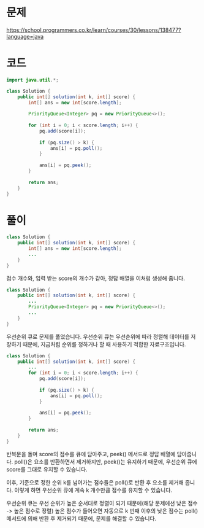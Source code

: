 # 문제
https://school.programmers.co.kr/learn/courses/30/lessons/138477?language=java

# 코드
```java
import java.util.*;

class Solution {
    public int[] solution(int k, int[] score) {
        int[] ans = new int[score.length];
        
        PriorityQueue<Integer> pq = new PriorityQueue<>();
        
        for (int i = 0; i < score.length; i++) {
            pq.add(score[i]);
            
            if (pq.size() > k) {
                ans[i] = pq.poll();
            }
            
            ans[i] = pq.peek();
        }
        
        return ans;
    }
}
```

# 풀이
```java
class Solution {
    public int[] solution(int k, int[] score) {
        int[] ans = new int[score.length];
        ...
    }
}
```

점수 개수와, 입력 받는 score의 개수가 같아, 정답 배열을 이처럼 생성해 줍니다.

```java
class Solution {
    public int[] solution(int k, int[] score) {
        ...
        PriorityQueue<Integer> pq = new PriorityQueue<>();
        ...
    }
}
```

우선순위 큐로 문제를 풀었습니다. 우선순위 큐는 우선순위에 따라 정렬해 데이터를 저장하기 때문에, 지금처럼 순위를 정하거나 할 때 사용하기 적합한 자료구조입니다.

```java
class Solution {
    public int[] solution(int k, int[] score) {
        ...
        for (int i = 0; i < score.length; i++) {
            pq.add(score[i]);
            
            if (pq.size() > k) {
                ans[i] = pq.poll();
            }
            
            ans[i] = pq.peek();
        }
        
        return ans;
    }
}
```

반복문을 돌며 score의 점수를 큐에 담아주고, peek() 메서드로 정답 배열에 담아줍니다.
poll()은 요소를 반환하면서 제거하지만, peek()는 유지하기 때문에, 우선순위 큐에 score를 그대로 유지할 수 있습니다.

이후, 기준으로 정한 순위 k를 넘어가는 점수들은 poll()로 반환 후 요소를 제거해 줍니다.
이렇게 하면 우선순위 큐에 계속 k 개수만큼 점수를 유지할 수 있습니다.

우선순위 큐는 우선 순위가 높은 순서대로 정렬이 되기 때문에(해당 문제에선 낮은 점수 -> 높은 점수로 정렬)
높은 점수가 들어오면 자동으로 k 번째 이후의 낮은 점수는 poll() 메서드에 의해 반환 후 제거되기 때문에, 문제를 해결할 수 있습니다.